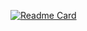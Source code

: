 [![Readme Card](https://github-readme-stats.vercel.app/api/pin/?username=CalebJKim&repo=github-readme-stats)](https://github.com/CalebJKim/github-readme-stats)
